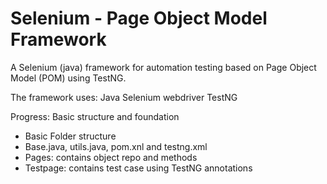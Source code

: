 # Selenium - Page Object Model Framework

A Selenium (java) framework for automation testing based on Page Object Model (POM) using TestNG.

The framework uses:
Java
Selenium webdriver
TestNG

Progress: Basic structure and foundation
- Basic Folder structure
- Base.java, utils.java, pom.xnl and testng.xml
- Pages: contains object repo and methods
- Testpage: contains test case using TestNG annotations
